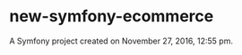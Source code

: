 new-symfony-ecommerce
=====================

A Symfony project created on November 27, 2016, 12:55 pm.
